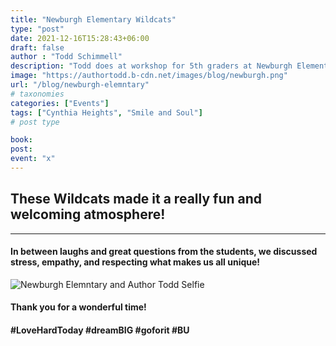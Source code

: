 ```yaml
---
title: "Newburgh Elementary Wildcats"
type: "post"
date: 2021-12-16T15:28:43+06:00
draft: false
author : "Todd Schimmell"
description: "Todd does at workshop for 5th graders at Newburgh Elementary School PAT"
image: "https://authortodd.b-cdn.net/images/blog/newburgh.png"
url: "/blog/newburgh-elemntary"
# taxonomies
categories: ["Events"]
tags: ["Cynthia Heights", "Smile and Soul"]
# post type

book:
post:
event: "x"
---
```


## These Wildcats made it a really fun and welcoming atmosphere!

---

#### In between laughs and great questions from the students, we discussed stress, empathy, and respecting what makes us all unique!

![Newburgh Elemntary and Author Todd Selfie](https://authortodd.b-cdn.net/images/blog/newburgh/newburgh.png)

#### Thank you for a wonderful time!

#### #LoveHardToday #dreamBIG #goforit #BU
